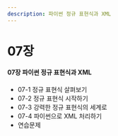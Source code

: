 ```yaml
---
description: 파이썬 정규 표현식과 XML
---
```


# 07장

#### 07장 파이썬 정규 표현식과 XML 

* 07-1 정규 표현식 살펴보기 
* 07-2 정규 표현식 시작하기 
* 07-3 강력한 정규 표현식의 세계로 
* 07-4 파이썬으로 XML 처리하기 
* 연습문제

